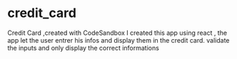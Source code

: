 # credit_card
Credit Card ,created with CodeSandbox
I created this app using react , the app let the user entrer his infos and display them in the credit card.
validate the inputs and only display the correct informations
